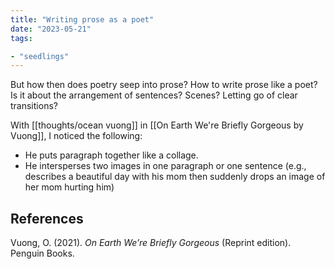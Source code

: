 ```yaml
---
title: "Writing prose as a poet"
date: "2023-05-21"
tags:

- "seedlings"
---
```


But how then does poetry seep into prose? How to write prose like a poet? Is it about the arrangement of sentences? Scenes? Letting go of clear transitions?

With [[thoughts/ocean vuong]] in [[On Earth We're Briefly Gorgeous by Vuong]], I noticed the following:
- He puts paragraph together like a collage.
- He intersperses two images in one paragraph or one sentence (e.g., describes a beautiful day with his mom then suddenly drops an image of her mom hurting him)

## References

Vuong, O. (2021). _On Earth We’re Briefly Gorgeous_ (Reprint edition). Penguin Books.